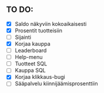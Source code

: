 ## TO DO:
- [X] Saldo näkyviin kokoaikaisesti
- [X] Prosentit tuotteisiin
- [ ] Sijainti
- [X] Korjaa kauppa
- [ ] Leaderboard
- [ ] Help-menu
- [ ] Tuotteet SQL
- [ ] Kauppa SQL
- [X] Korjaa klikkaus-bugi
- [ ] Sääpalvelu kiinnijäämisprosenttiin
